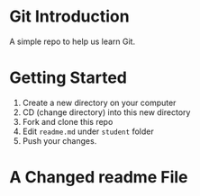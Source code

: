 # Git Introduction
A simple repo to help us learn Git.

# Getting Started
1. Create a new directory on your computer
2. CD (change directory) into this new directory
3. Fork and clone this repo
4. Edit `readme.md` under `student` folder
5. Push your changes.

# A Changed readme File